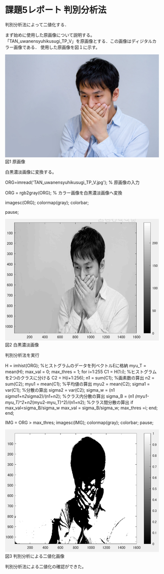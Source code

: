 # 課題5レポート 判別分析法
判別分析法によって二値化する．

まず始めに使用した原画像について説明する。
「TAN_uwanensyuhikusugi_TP_V」を原画像とする．この画像はディジタルカラー画像である．
使用した原画像を図１に示す。

![原画像](https://github.com/ararai01/lecture_image_processing/blob/master/my_image/TAN_uwanensyuhikusugi_TP_V.jpg)  
図1 原画像

白黒濃淡画像に変換する。


ORG=imread('TAN_uwanensyuhikusugi_TP_V.jpg'); % 原画像の入力


ORG = rgb2gray(ORG); % カラー画像を白黒濃淡画像へ変換


imagesc(ORG); colormap(gray); colorbar;


pause;


![原画像](https://github.com/ararai01/lecture_image_processing/blob/master/my_image/kadai5-1.png)  
図2 白黒濃淡画像


判別分析法を実行

H = imhist(ORG); %ヒストグラムのデータを列ベクトルEに格納
myu_T = mean(H);
max_val = 0;
max_thres = 1;
for i=1:255
C1 = H(1:i); %ヒストグラムを2つのクラスに分ける
C2 = H(i+1:256);
n1 = sum(C1); %画素数の算出
n2 = sum(C2);
myu1 = mean(C1); %平均値の算出
myu2 = mean(C2);
sigma1 = var(C1); %分散の算出
sigma2 = var(C2);
sigma_w = (n1 *sigma1+n2*sigma2)/(n1+n2); %クラス内分散の算出
sigma_B = (n1 *(myu1-myu_T)^2+n2*(myu2-myu_T)^2)/(n1+n2); %クラス間分散の算出
if max_val<sigma_B/sigma_w
max_val = sigma_B/sigma_w;
max_thres =i;
end;
end;

IMG = ORG > max_thres;
imagesc(IMG); colormap(gray); colorbar;
pause;

![原画像](https://github.com/ararai01/lecture_image_processing/blob/master/my_image/kadai5-2.png)  
図3 判別分析による二値化画像



判別分析法による二値化の確認ができた。


